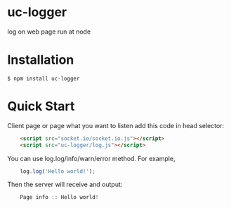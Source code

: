 uc-logger
========

log on web page run at node

Installation
========

    $ npm install uc-logger

Quick Start
========

Client page or page what you want to listen add this code in head selector:

```html
    <script src="socket.io/socket.io.js"></script>
    <script src="uc-logger/log.js"></script>
```

You can use log.log/info/warn/error method. For example,

```javascript
	log.log('Hello world!');
```

Then the server will receive and output:

```javascript
 	Page info :: Hello world!
```
